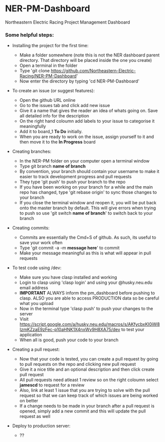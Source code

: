 # NER-PM-Dashboard

Northeastern Electric Racing Project Management Dashboard

### Some helpful steps:
- Installing the project for the first time:
	- Make a folder somewhere (note this is not the NER dashboard parent directory. That directory will be placed inside the one you create)
	- Open a terminal in the folder
	- Type 'git clone https://github.com/Northeastern-Electric-Racing/NER-PM-Dashboard'
	- Now enter the directory by typing 'cd NER-PM-Dashboard'

- To create an issue (or suggest features):
	- Open the github URL online
	- Go to the issues tab and click add new issue
	- Give it a name that gives the reader an idea of whats going on. Save all detailed info for the description
	- On the right hand coloumn add labels to your issue to categorise it meaningfully
	- Add it to board_1 **To Do** initially.
	- When you are ready to work on the issue, assign yourself to it and then move it to the **In Progress** board

- Creating branches:
	- In the NER-PM folder on your computer open a terminal window
	- Type git branch __name of branch__
	- By convention, your branch should contain your username to make it easier to track development progress and pull requests
	- They type 'git push' to push your branch to the repo
	- If you have been working on your branch for a while and the main repo has changed, type 'git rebase origin' to sync those changes to your branch
	- If you close the terminal window and reopen it, you will be put back onto the master branch by default. This will give errors when trying to push so use 'git switch __name of branch__' to switch back to your branch

- Creating commits:
	- Commits are essentially the Cmd+S of github. As such, its useful to save your work often
	- Type 'git commit -a -m __message here__' to commit
	- Make your message meaningful as this is what will appear in pull requests

- To test code using /dev:
	- Make sure you have clasp installed and working
	- Login to clasp using 'clasp login' and using your @husky.neu.edu email address
	- **IMPORTANT** ALWAYS inform the pm_dashboard before pushing to clasp. ALSO you are able to access PRODUCTION data so be careful what you upload
	- Now in the terminal type 'clasp push' to push your changes to the server
	- Visit https://script.google.com/a/husky.neu.edu/macros/s/AKfycbxKI0iW8IzmKZzaE9zFec-p10aHNK1X4nxWv9H8XA75/dev to test your application
	- When all is good, push your code to your branch

- Creating a pull request:
	- Now that your code is tested, you can create a pull request by going to pull requests on the repo and clicking new pull request
	- Give it a nice title and an optional description and then click create pull request
	- All pull requests need atleast 1 review so on the right coloumn select __jamescd__ to request for a review
	- Also, link at least 1 issue that you are trying to solve with the pull request so that we can keep track of which issues are being worked on better
	- If a change needs to be made in your branch after a pull request is opened, simply add a new commit and this will update the pull request as well

- Deploy to production server:
	- ??